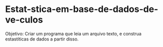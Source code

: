 # Estat-stica-em-base-de-dados-de-ve-culos
Objetivo: Criar um programa que leia um arquivo texto, e construa estastíticas de dados a partir disso. 
